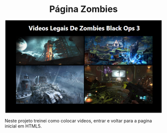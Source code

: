 
 <h1 align="center">Página Zombies  </h1>
<p align="center">
<a href="https://nathmelop.github.io/Zombies/">
    <img src="https://github.com/nathmelop/zombies/raw/main/img/page-principal.png" alt="pagina principal"/></a>


Neste projeto treinei como colocar videos, entrar e voltar para a pagina inicial em HTML5. 
</p>
